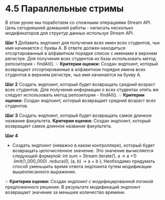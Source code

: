 # 4.5 Параллельные стримы
В этом уроке мы поработаем со сложными операциями Stream API. Цель сегодняшней домашней работы - написать несколько модификаторов для структур данных используя Stream API.

**Шаг 1**
Добавить эндпоинт для получения всех имен всех студентов, чье имя начинается с буквы А. 
В ответе должен находиться отсортированный в алфавитном порядке список с именами в верхнем регистре. 
Для получения всех студентов из базы использовать метод репозитория - findAll().
💡 **Критерии оценки:** 
Создан эндпоинт, который возвращает отсортированные в алфавитном порядке имена всех студентов в верхнем регистре, чье имя начинается на букву А.

**Шаг 2**
Создать эндпоинт, который будет возвращать средний возраст всех студентов. 
Для получения информации о всех студентах опять же следует использовать метод репозитория - findAll().
💡 **Критерии оценки:** 
Создан эндпоинт, который возвращает средний возраст всех студентов.

**Шаг 3**
Создать эндпоинт, который будет возвращать самое длинное название факультета.
  **Критерии оценки:** 
Создан эндпоинт, который возвращает самое длинное название факультета.

**Шаг 4**
- Создать эндпоинт (неважно в каком контроллере), который будет возвращать целочисленное значение. 
Это значение вычисляется следующей формулой:
int sum = Stream.iterate(1, a -> a +1) .limit(1_000_000) .reduce(0, (a, b) -> a + b );
Необходимо придумать способ уменьшить время ответа эндпоинта путем модификации вышеописанного выражения.

💡 **Критерии оценки:** 
Создан эндпоинт с модифицированной логикой предложенного решения. 
В результате модификаций эндпоинт возвращает значение за меньшее количество времени.
